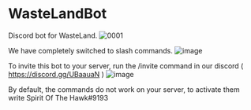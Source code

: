 # WasteLandBot
 Discord bot for WasteLand.
![0001](https://user-images.githubusercontent.com/76490476/164934000-d300e915-d8c2-4bbc-8705-e01664a26b39.jpg)

We have completely switched to slash commands.
![image](https://user-images.githubusercontent.com/76490476/165565283-104cb1e4-f49c-4691-a3b4-3a2db41d7a05.png)

To invite this bot to your server, run the /invite command in our discord ( https://discord.gg/UBaauaN )
![image](https://user-images.githubusercontent.com/76490476/165565812-e8b0ee52-630e-4aa2-bf93-3b2e91701bde.png)

By default, the commands do not work on your server, to activate them write Spirit Of The Hawk#9193
